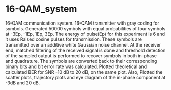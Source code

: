 # 16-QAM_system
16-QAM communication system.
16-QAM transmitter with gray coding for symbols. Generated 50000 symbols with equal probabilities of four symbols at -3Ep, -1Ep, 1Ep, 3Ep. The energy of pulse(Ep) for this experiment is 6 and it uses Raised cosine pulses for transmission. These symbols are transmitted over an additive white Gaussian noise channel. At the receiver end, matched filtering of the received signal is done and threshold detection of the sampled output is performed to recover symbols in both in-phase and quadrature. The symbols are converted back to their corresponding binary bits and bit error rate was calculated. Plotted theoretical and calculated BER for SNR -10 dB to 20 dB, on the same plot. Also, Plotted the scatter plots, trajectory plots and eye diagram of the in-phase component at -3dB and 20 dB.
